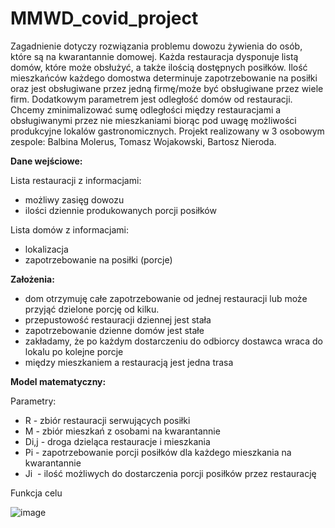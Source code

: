 # MMWD_covid_project

Zagadnienie dotyczy rozwiązania problemu dowozu żywienia do osób, które są na kwarantannie domowej. Każda restauracja dysponuje listą domów, które może obsłużyć, a także 
ilością dostępnych posiłków. Ilość mieszkańców każdego domostwa determinuje zapotrzebowanie na posiłki oraz jest obsługiwane przez jedną firmę/może być obsługiwane przez 
wiele firm. Dodatkowym parametrem jest odległość domów od restauracji. Chcemy zminimalizować sumę odległości między restauracjami a obsługiwanymi przez nie mieszkaniami 
biorąc pod uwagę możliwości produkcyjne lokalów gastronomicznych.
Projekt realizowany w 3 osobowym zespole: Balbina Molerus, Tomasz Wojakowski, Bartosz Nieroda.

**Dane wejściowe:**

Lista restauracji z informacjami:
  - możliwy zasięg dowozu 
  - ilości dziennie produkowanych porcji posiłków

Lista domów z informacjami:
  - lokalizacja
  - zapotrzebowanie na posiłki (porcje) 

**Założenia:**

  - dom otrzymuję całe zapotrzebowanie od jednej restauracji lub może przyjąć dzielone porcję od kilku.
  - przepustowość restauracji dziennej jest stała
  - zapotrzebowanie dzienne domów jest stałe
  - zakładamy, że po każdym dostarczeniu do odbiorcy dostawca wraca do lokalu po kolejne porcje
  - między mieszkaniem a restauracją jest jedna trasa 


**Model matematyczny:**

Parametry:
  - R - zbiór restauracji serwujących posiłki
  - M - zbiór mieszkań z osobami na kwarantannie
  - Di,j - droga dzieląca restauracje i mieszkania
  - Pi - zapotrzebowanie porcji posiłków dla każdego mieszkania na kwarantannie
  - Ji  - ilość możliwych do dostarczenia porcji posiłków przez restaurację

Funkcja celu

![image](https://user-images.githubusercontent.com/49729749/111630480-b2691a80-87f2-11eb-82cd-6f33e918f1c7.png)


